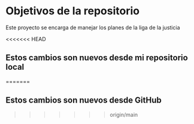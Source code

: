 # Objetivos de la repositorio

Este proyecto se encarga de manejar los planes de la liga de la justicia

<<<<<<< HEAD
## Estos cambios son nuevos desde mi repositorio local
=======
## Estos cambios son nuevos desde GitHub
>>>>>>> origin/main

